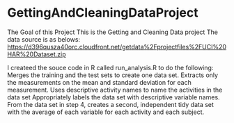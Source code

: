 # GettingAndCleaningDataProject
The Goal of this Project
This is the Getting and Cleaning Data project 
The data source is as belows:
https://d396qusza40orc.cloudfront.net/getdata%2Fprojectfiles%2FUCI%20HAR%20Dataset.zip

I createed the souce code in R called run_analysis.R to do the following:
    Merges the training and the test sets to create one data set.
    Extracts only the measurements on the mean and standard deviation for each measurement.
    Uses descriptive activity names to name the activities in the data set
    Appropriately labels the data set with descriptive variable names.
    From the data set in step 4, creates a second, independent tidy data set with the average of each variable for each activity and each       subject.
